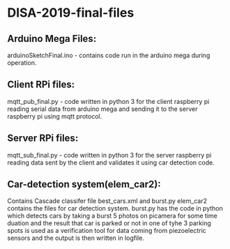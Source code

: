 # DISA-2019-final-files

## Arduino Mega Files:
  arduinoSketchFinal.ino - contains code run in the arduino mega during operation.

## Client RPi files:
  mqtt_pub_final.py - code written in python 3 for the client raspberry pi reading serial data from arduino mega and sending it
                        to the server raspberry pi using mqtt protocol.

## Server RPi files:
  mqtt_sub_final.py - code written in python 3 for the server raspberry pi reading data sent by the client and validates it using
                      car detection code.

## Car-detection system(elem_car2):
  Contains Cascade classifer file best_cars.xml and burst.py
  elem_car2 contains the files for car detection system. burst.py has the code in python which detects cars by taking a burst
  5 photos on picamera for some time duation and the result that car is parked or not in one of tyhe 3 parking spots is used as a verification tool for data coming from piezoelectric sensors and the output is then written in logfile.
